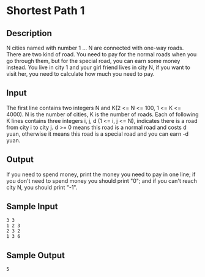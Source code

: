 # Shortest Path 1

## Description

N cities named with number 1 ... N are connected with one-way roads. There are two kind of road. You need to pay for the normal roads when you go through them, but for the special road, you can earn some money instead. You live in city 1 and your girl friend lives in city N, if you want to visit her, you need to calculate how much you need to pay. 

## Input

The first line contains two integers N and K(2 <= N <= 100, 1 <= K <= 4000). N is the number of cities, K is the number of roads. Each of following K lines contains three integers i, j, d (1 <= i, j <= N), indicates there is a road from city i to city j. d >= 0 means this road is a normal road and costs d yuan, otherwise it means this road is a special road and you can earn -d yuan.

## Output

If you need to spend money, print the money you need to pay in one line; if you don't need to spend money you should print "0"; and if you can't reach city N, you should print "-1".

## Sample Input

```
3 3
1 2 3
2 3 2
1 3 6
```

## Sample Output

```
5
```
